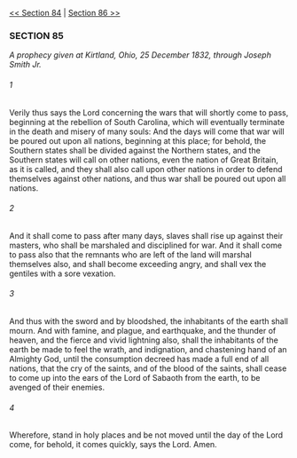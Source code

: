 [<< Section 84](Section%2084)  |  [Section 86 >>](Section%2086)

### SECTION 85

*A prophecy given at Kirtland, Ohio, 25 December 1832, through Joseph Smith Jr.*

###### 1
Verily thus says the Lord concerning the wars that will shortly come to pass, beginning at the rebellion of South Carolina, which will eventually terminate in the death and misery of many souls: And the days will come that war will be poured out upon all nations, beginning at this place; for behold, the Southern states shall be divided against the Northern states, and the Southern states will call on other nations, even the nation of Great Britain, as it is called, and they shall also call upon other nations in order to defend themselves against other nations, and thus war shall be poured out upon all nations.

###### 2
And it shall come to pass after many days, slaves shall rise up against their masters, who shall be marshaled and disciplined for war. And it shall come to pass also that the remnants who are left of the land will marshal themselves also, and shall become exceeding angry, and shall vex the gentiles with a sore vexation.

###### 3
And thus with the sword and by bloodshed, the inhabitants of the earth shall mourn. And with famine, and plague, and earthquake, and the thunder of heaven, and the fierce and vivid lightning also, shall the inhabitants of the earth be made to feel the wrath, and indignation, and chastening hand of an Almighty God, until the consumption decreed has made a full end of all nations, that the cry of the saints, and of the blood of the saints, shall cease to come up into the ears of the Lord of Sabaoth from the earth, to be avenged of their enemies.

###### 4
Wherefore, stand in holy places and be not moved until the day of the Lord come, for behold, it comes quickly, says the Lord. Amen.